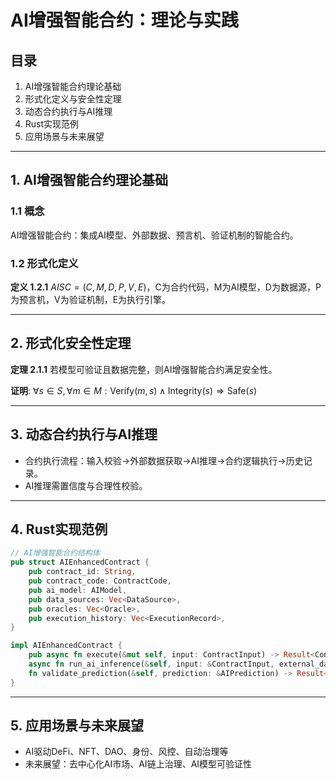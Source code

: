 # AI增强智能合约：理论与实践

## 目录

1. AI增强智能合约理论基础
2. 形式化定义与安全性定理
3. 动态合约执行与AI推理
4. Rust实现范例
5. 应用场景与未来展望

---

## 1. AI增强智能合约理论基础

### 1.1 概念

AI增强智能合约：集成AI模型、外部数据、预言机、验证机制的智能合约。

### 1.2 形式化定义

**定义 1.2.1** $AISC = (C, M, D, P, V, E)$，C为合约代码，M为AI模型，D为数据源，P为预言机，V为验证机制，E为执行引擎。

---

## 2. 形式化安全性定理

**定理 2.1.1**
若模型可验证且数据完整，则AI增强智能合约满足安全性。

**证明**:
$\forall s \in S, \forall m \in M : \text{Verify}(m, s) \land \text{Integrity}(s) \Rightarrow \text{Safe}(s)$

---

## 3. 动态合约执行与AI推理

- 合约执行流程：输入校验→外部数据获取→AI推理→合约逻辑执行→历史记录。
- AI推理需置信度与合理性校验。

---

## 4. Rust实现范例

```rust
// AI增强智能合约结构体
pub struct AIEnhancedContract {
    pub contract_id: String,
    pub contract_code: ContractCode,
    pub ai_model: AIModel,
    pub data_sources: Vec<DataSource>,
    pub oracles: Vec<Oracle>,
    pub execution_history: Vec<ExecutionRecord>,
}

impl AIEnhancedContract {
    pub async fn execute(&mut self, input: ContractInput) -> Result<ContractOutput, ContractError> { /* ... */ }
    async fn run_ai_inference(&self, input: &ContractInput, external_data: &ExternalData) -> Result<AIPrediction, ContractError> { /* ... */ }
    fn validate_prediction(&self, prediction: &AIPrediction) -> Result<(), ContractError> { /* ... */ }
}
```

---

## 5. 应用场景与未来展望

- AI驱动DeFi、NFT、DAO、身份、风控、自动治理等
- 未来展望：去中心化AI市场、AI链上治理、AI模型可验证性
